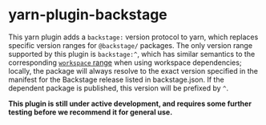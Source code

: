 # yarn-plugin-backstage

This yarn plugin adds a `backstage:` version protocol to yarn, which replaces
specific version ranges for `@backstage/` packages. The only version range
supported by this plugin is `backstage:^`, which has similar semantics to the
corresponding [`workspace` range](https://yarnpkg.com/features/workspaces#cross-references) when using
workspace dependencies; locally, the package will always resolve to the exact
version specified in the manifest for the Backstage release listed in
backstage.json. If the dependent package is published, this version will be
prefixed by `^`.

**This plugin is still under active development, and requires some further
testing before we recommend it for general use.**
